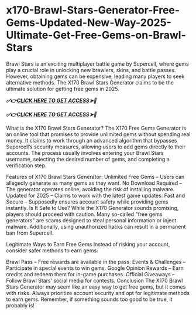# x170-Brawl-Stars-Generator-Free-Gems-Updated-New-Way-2025-Ultimate-Get-Free-Gems-on-Brawl-Stars

Brawl Stars is an exciting multiplayer battle game by Supercell, where gems play a crucial role in unlocking new brawlers, skins, and battle passes. However, obtaining gems can be expensive, leading many players to seek alternative methods. The X170 Brawl Stars Generator claims to be the ultimate solution for getting free gems in 2025.

***✅👉[CLICK HERE TO GET ACCESS](https://btadeal.com/br2ws7gm/)➤🎯***

***✅👉[CLICK HERE TO GET ACCESS](https://btadeal.com/br2ws7gm/)➤🎯***


What is the X170 Brawl Stars Generator?
The X170 Free Gems Generator is an online tool that promises to provide unlimited gems without spending real money. It claims to work through an advanced algorithm that bypasses Supercell’s security measures, allowing users to add gems directly to their accounts. The process usually involves entering your Brawl Stars username, selecting the desired number of gems, and completing a verification step.

Features of X170 Brawl Stars Generator:
Unlimited Free Gems – Users can allegedly generate as many gems as they want.
No Download Required – The generator operates online, avoiding the risk of installing malware.
Updated for 2025 – Claims to work with the latest game updates.
Fast and Secure – Supposedly ensures account safety while providing gems instantly.
Is It Safe to Use?
While the X170 Generator sounds promising, players should proceed with caution. Many so-called "free gems generators" are scams designed to steal personal information or inject malware. Additionally, using unauthorized hacks can result in a permanent ban from Supercell.

Legitimate Ways to Earn Free Gems
Instead of risking your account, consider safer methods to earn gems:

Brawl Pass – Free rewards are available in the pass.
Events & Challenges – Participate in special events to win gems.
Google Opinion Rewards – Earn credits and redeem them for in-game purchases.
Official Giveaways – Follow Brawl Stars’ social media for contests.
Conclusion
The X170 Brawl Stars Generator may seem like an easy way to get free gems, but it comes with risks. Always prioritize account security and opt for legitimate methods to earn gems. Remember, if something sounds too good to be true, it probably is!
